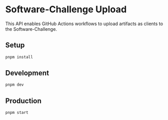 # Software-Challenge Upload

This API enables GitHub Actions workflows to upload artifacts as clients to the Software-Challenge.

## Setup

```bash
pnpm install
```

## Development

```bash
pnpm dev
```

## Production

```bash
pnpm start
```
